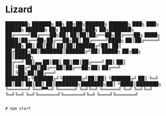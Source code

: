 # Lizard

███████╗ ██████╗ ██╗   ██╗██╗██████╗  ██████╗     ███╗   ███╗ █████╗ ██████╗ ██╗     ███████╗███╗   ██╗███████╗
██╔════╝██╔═══██╗██║   ██║██║██╔══██╗██╔═══██╗    ████╗ ████║██╔══██╗██╔══██╗██║     ██╔════╝████╗  ██║██╔════╝
█████╗  ██║   ██║██║   ██║██║██████╔╝██║   ██║    ██╔████╔██║███████║██████╔╝██║     █████╗  ██╔██╗ ██║█████╗  
██╔══╝  ██║▄▄ ██║██║   ██║██║██╔═══╝ ██║   ██║    ██║╚██╔╝██║██╔══██║██╔══██╗██║     ██╔══╝  ██║╚██╗██║██╔══╝  
███████╗╚██████╔╝╚██████╔╝██║██║     ╚██████╔╝    ██║ ╚═╝ ██║██║  ██║██║  ██║███████╗███████╗██║ ╚████║███████╗
╚══════╝ ╚══▀▀═╝  ╚═════╝ ╚═╝╚═╝      ╚═════╝     ╚═╝     ╚═╝╚═╝  ╚═╝╚═╝  ╚═╝╚══════╝╚══════╝╚═╝  ╚═══╝╚══════╝
                                                                                                               
                                                                                                               # npm start